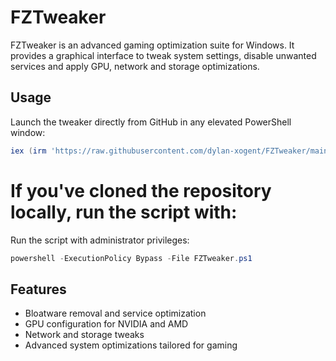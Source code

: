 # FZTweaker

FZTweaker is an advanced gaming optimization suite for Windows. It provides a graphical interface to tweak system settings, disable unwanted services and apply GPU, network and storage optimizations.

## Usage

Launch the tweaker directly from GitHub in any elevated PowerShell window:

```powershell
iex (irm 'https://raw.githubusercontent.com/dylan-xogent/FZTweaker/main/FZTweaker.ps1')
```

If you've cloned the repository locally, run the script with:
=======
Run the script with administrator privileges:

```powershell
powershell -ExecutionPolicy Bypass -File FZTweaker.ps1
```

## Features

- Bloatware removal and service optimization
- GPU configuration for NVIDIA and AMD
- Network and storage tweaks
- Advanced system optimizations tailored for gaming

